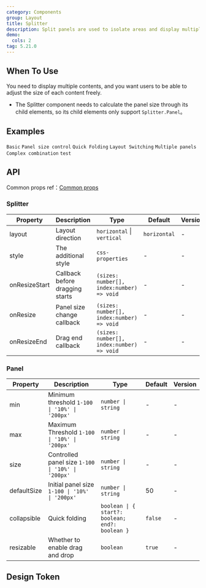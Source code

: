 ```yaml
---
category: Components
group: Layout
title: Splitter
description: Split panels are used to isolate areas and display multiple contents.
demo:
  cols: 2
tag: 5.21.0
---
```


## When To Use

You need to display multiple contents, and you want users to be able to adjust the size of each content freely.

- The Splitter component needs to calculate the panel size through its child elements, so its child elements only support `Splitter.Panel`。

## Examples

<!-- prettier-ignore -->
<code src="./demo/basic.tsx">Basic</code>
<code src="./demo/size.tsx">Panel size control</code>
<code src="./demo/collapsible.tsx">Quick Folding</code>
<code src="./demo/layout.tsx">Layout Switching</code>
<code src="./demo/multiple.tsx">Multiple panels</code>
<code src="./demo/group.tsx">Complex combination</code>
<code src="./demo/debug.tsx" debug>test</code>

## API

Common props ref：[Common props](/docs/react/common-props)

### Splitter

| Property | Description | Type | Default | Version |
| --- | --- | --- | --- | --- |
| layout | Layout direction | `horizontal` \| `vertical` | `horizontal` | - |
| style | The additional style | `css-properties` | - | - |
| onResizeStart | Callback before dragging starts | `(sizes: number[], index:number) => void` | - | - |
| onResize | Panel size change callback | `(sizes: number[], index:number) => void` | - | - |
| onResizeEnd | Drag end callback | `(sizes: number[], index:number) => void` | - | - |

### Panel

| Property | Description | Type | Default | Version |
| --- | --- | --- | --- | --- |
| min | Minimum threshold `1-100 \| '10%' \| '200px'` | `number \| string` | - | - |
| max | Maximum Threshold `1-100 \| '10%' \| '200px'` | `number \| string` | - | - |
| size | Controlled panel size `1-100 \| '10%' \| '200px'` | `number \| string` | - | - |
| defaultSize | Initial panel size `1-100 \| '10%' \| '200px'` | `number \| string` | 50 | - |
| collapsible | Quick folding | `boolean \| { start?: boolean; end?: boolean }` | `false` | - |
| resizable | Whether to enable drag and drop | `boolean` | `true` | - |

## Design Token

<ComponentTokenTable component='Splitter'></ComponentTokenTable>
